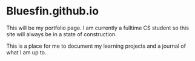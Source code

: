 # Bluesfin.github.io

This will be my portfolio page. I am currently a fulltime CS student so this site will always be in a state of construction. 

This is a place for me to document my learning projects and a journal of what I am up to.
